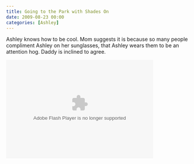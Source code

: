 ```yaml
---
title: Going to the Park with Shades On
date: 2009-08-23 00:00
categories: [Ashley]
---
```

<p>Ashley knows how to be cool. Mom suggests it is because so many people compliment Ashley on her sunglasses, that Ashley wears them to be an attention hog. Daddy is inclined to agree.</p>

<p><embed type="application/x-shockwave-flash" src="http://picasaweb.google.com/s/c/bin/slideshow.swf" width="400" height="267" flashvars="host=picasaweb.google.com&amp;captions=1&amp;hl=en_US&amp;feat=flashalbum&amp;RGB=0x000000&amp;feed=http%3A%2F%2Fpicasaweb.google.com%2Fdata%2Ffeed%2Fapi%2Fuser%2Fwyseguys%2Falbumid%2F5375655595874289857%3Falt%3Drss%26kind%3Dphoto%26authkey%3DGv1sRgCLbazKWe2_3wRw%26hl%3Den_US" pluginspage="http://www.macromedia.com/go/getflashplayer" /></p>

